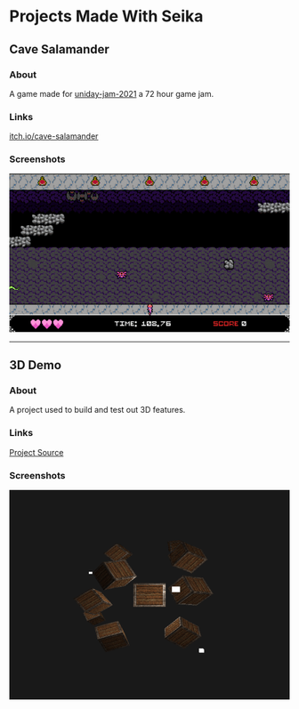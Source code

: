 # Projects Made With Seika

## Cave Salamander

### About

A game made for [uniday-jam-2021](https://itch.io/jam/uniday-jam-2021) a 72 hour game jam.

### Links

[itch.io/cave-salamander](https://chukobyte.itch.io/cave-salamander)

### Screenshots

![Seika Engine Cave Salamander Screenshot](https://raw.githubusercontent.com/Chukobyte/seika-engine/main/assets/images/docs/screenshots/cave_salamander_screenshot.gif)

---

## 3D Demo

### About

A project used to build and test out 3D features.

### Links

[Project Source](https://github.com/Chukobyte/seika-engine/tree/main/assets/game_projects/3d_test)

### Screenshots

![Seika Engine 3D Demo Screenshot](https://raw.githubusercontent.com/Chukobyte/seika-engine/main/assets/images/docs/screenshots/3d_test_scene.gif)
